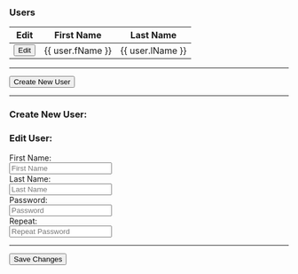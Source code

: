 

<script src= "http://ajax.googleapis.com/ajax/libs/angularjs/1.3.14/angular.min.js"></script>
<div ng-app="myApp" ng-controller="userCtrl">

<div class="container">

<h3>Users</h3>

<table class="table table-striped">
  <thead>
    <tr>
      <th>Edit</th>
      <th>First Name</th>
      <th>Last Name</th>
    </tr>
  </thead>
  <tbody>
    <tr ng-repeat="user in users">
      <td>
        <button class="btn" ng-click="editUser(user.id)">
          <span class="glyphicon glyphicon-pencil"></span>  Edit
        </button>
      </td>
      <td>{{ user.fName }}</td>
      <td>{{ user.lName }}</td>
    </tr>
  </tbody>
</table>

<hr>
<button class="btn btn-success" ng-click="editUser('new')">
<span class="glyphicon glyphicon-user"></span>  Create New User
</button>
<hr>

<h3 ng-show="edit">Create New User:</h3>
<h3 ng-hide="edit">Edit User:</h3>

<form class="form-horizontal">
  <div class="form-group">
    <label class="col-sm-2 control-label">First Name:</label>
    <div class="col-sm-10">
    <input type="text" ng-model="fName" ng-disabled="!edit" placeholder="First Name">
    </div>
  </div> 
  <div class="form-group">
    <label class="col-sm-2 control-label">Last Name:</label>
    <div class="col-sm-10">
    <input type="text" ng-model="lName" ng-disabled="!edit" placeholder="Last Name">
    </div>
  </div>
  <div class="form-group">
    <label class="col-sm-2 control-label">Password:</label>
    <div class="col-sm-10">
    <input type="password" ng-model="passw1" placeholder="Password">
    </div>
  </div>
  <div class="form-group">
    <label class="col-sm-2 control-label">Repeat:</label>
    <div class="col-sm-10">
    <input type="password" ng-model="passw2" placeholder="Repeat Password">
    </div>
  </div>
</form>

<hr>
<button class="btn btn-success" ng-disabled="error || incomplete">
<span class="glyphicon glyphicon-save"></span>  Save Changes
</button>

</div>

<script src= "myUsers.js"></script>

</div>

